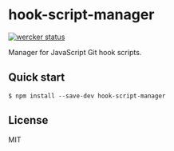 # hook-script-manager

[![wercker status](https://app.wercker.com/status/2c20ed5abd8847ec2455caae4c690aab/s/master "wercker status")](https://app.wercker.com/project/bykey/2c20ed5abd8847ec2455caae4c690aab)

Manager for JavaScript Git hook scripts.

## Quick start

```shell
$ npm install --save-dev hook-script-manager
```

## License

MIT
